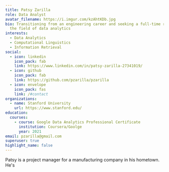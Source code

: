 ```yaml
---
title: Patsy Zarilla
role: Data Analyst
avatar_filename: https://i.imgur.com/kzAhtKDb.jpg
bio: Transitioning from an engineering career and seeking a full-time role in
  the field of data analytics
interests:
  - Data Analytics
  - Computational Linguistics
  - Information Retrieval
social:
  - icon: linkedin
    icon_pack: fab
    link: https://www.linkedin.com/in/patsy-zarilla-27341019/
  - icon: github
    icon_pack: fab
    link: https://github.com/pzarilla/pzarilla
  - icon: envelope
    icon_pack: fas
    link: /#contact
organizations:
  - name: Stanford University
    url: https://www.stanford.edu/
education:
  courses:
    - course: Google Data Analytics Professional Certificate
      institution: Coursera/Goolge
      year: 2021
email: pzarilla@gmail.com
superuser: true
highlight_name: false
---
```

Patsy is a project manager for a manufacturing company in his hometown. He's